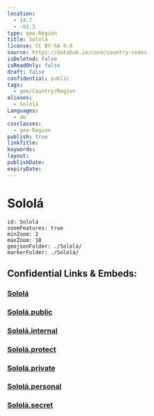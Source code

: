 ```yaml
---
location:
  - 14.7
  - -91.3
type: geo-Region
title: Sololá
license: CC BY-SA 4.0
source: https://datahub.io/core/country-codes
isDeleted: false
isReadOnly: false
draft: false
confidential: public
tags:
  - geo/Country/Region
aliases:
  - Sololá
Languages:
  - de
cssclasses:
  - geo-Region
publish: true
linkTitle:
keywords:
layout:
publishDate:
expiryDate:
---
```


# Sololá

```leaflet
id: Sololá
zoomFeatures: true 
minZoom: 2 
maxZoom: 18
geojsonFolder: ./Sololá/
markerFolder: ./Sololá/
```


## Confidential Links & Embeds: 

### [Sololá](/_Standards/Earth/Continent/America~Central/Guatemala/Departments~Guatemala/Sololá.md) 

### [Sololá.public](/_public/Earth/Continent/America~Central/Guatemala/Departments~Guatemala/Sololá.public.md) 

### [Sololá.internal](/_internal/Earth/Continent/America~Central/Guatemala/Departments~Guatemala/Sololá.internal.md) 

### [Sololá.protect](/_protect/Earth/Continent/America~Central/Guatemala/Departments~Guatemala/Sololá.protect.md) 

### [Sololá.private](/_private/Earth/Continent/America~Central/Guatemala/Departments~Guatemala/Sololá.private.md) 

### [Sololá.personal](/_personal/Earth/Continent/America~Central/Guatemala/Departments~Guatemala/Sololá.personal.md) 

### [Sololá.secret](/_secret/Earth/Continent/America~Central/Guatemala/Departments~Guatemala/Sololá.secret.md)

